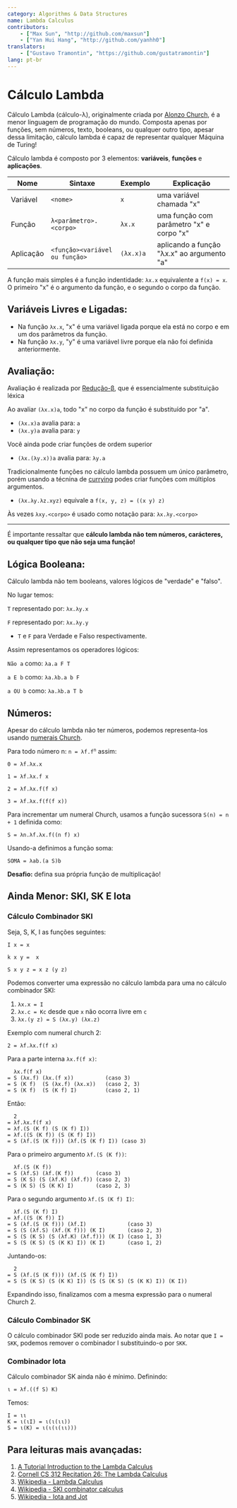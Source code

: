 ```yaml
---
category: Algorithms & Data Structures
name: Lambda Calculus
contributors:
    - ["Max Sun", "http://github.com/maxsun"]
    - ["Yan Hui Hang", "http://github.com/yanhh0"]
translators:
    - ["Gustavo Tramontin", "https://github.com/gustatramontin"]
lang: pt-br
---
```


# Cálculo Lambda

Cálculo Lambda (cálculo-λ), originalmente criada por
[Alonzo Church](https://en.wikipedia.org/wiki/Alonzo_Church),
é a menor linguagem de programação do mundo.
Composta apenas por funções, sem números, texto, booleans, ou qualquer outro tipo, 
apesar dessa limitação, cálculo lambda é capaz de representar qualquer Máquina de Turing!

Cálculo lambda é composto por 3 elementos: **variáveis**, **funções** e **aplicações**.


| Nome      | Sintaxe                        | Exemplo   | Explicação                                 |
|-----------|--------------------------------|-----------|--------------------------------------------|
| Variável  | `<nome>`                       | `x`       | uma variável chamada "x"                   |
| Função    | `λ<parâmetro>.<corpo>`         | `λx.x`    | uma função com parâmetro "x" e corpo "x"   |
| Aplicação | `<função><variável ou função>` | `(λx.x)a` | aplicando a função "λx.x" ao argumento "a" |

A função mais simples é a função indentidade: `λx.x` equivalente a `f(x) = x`.
O primeiro "x" é o argumento da função, e o segundo o corpo da função.

## Variáveis Livres e Ligadas:

- Na função `λx.x`, "x" é uma variável ligada porque ela está 
no corpo e em um dos parâmetros da função.
- Na função `λx.y`, "y" é uma variável livre porque ela não foi definida anteriormente.

## Avaliação:

Avaliação é realizada por
[Redução-β](https://en.wikipedia.org/wiki/Lambda_calculus#Beta_reduction),
que é essencialmente substituição léxica

Ao avaliar `(λx.x)a`, todo "x" no corpo da função é substituído por "a".

- `(λx.x)a` avalia para: `a`
- `(λx.y)a` avalia para: `y`

Você ainda pode criar funções de ordem superior

- `(λx.(λy.x))a` avalia para: `λy.a`

Tradicionalmente funções no cálculo lambda possuem um único parâmetro, 
porém usando a técnina de [currying](https://en.wikipedia.org/wiki/Currying) 
podes criar funções com múltiplos argumentos.

- `(λx.λy.λz.xyz)` equivale a `f(x, y, z) = ((x y) z)`

Às vezes `λxy.<corpo>` é usado como notação para: `λx.λy.<corpo>`

----

É importante ressaltar que **cálculo lambda não tem números, carácteres, 
ou qualquer tipo que não seja uma função!**

## Lógica Booleana:

Cálculo lambda não tem booleans, valores lógicos de "verdade" e "falso".

No lugar temos:

`T` representado por: `λx.λy.x`

`F` representado por: `λx.λy.y`

* `T` e `F` para Verdade e Falso respectivamente.

Assim representamos os operadores lógicos:

`Não a` como: `λa.a F T`

`a E b` como: `λa.λb.a b F`

`a OU b` como: `λa.λb.a T b`

## Números:

Apesar do cálculo lambda não ter números, podemos representa-los usando [numerais Church](https://en.wikipedia.org/wiki/Church_encoding).

Para todo número n: <code>n = λf.f<sup>n</sup></code> assim:

`0 = λf.λx.x`

`1 = λf.λx.f x`

`2 = λf.λx.f(f x)`

`3 = λf.λx.f(f(f x))`

Para incrementar um numeral Church, 
usamos a função sucessora `S(n) = n + 1` definida como:

`S = λn.λf.λx.f((n f) x)`

Usando-a definimos a função soma:

`SOMA = λab.(a S)b`

**Desafio:** defina sua própria função de multiplicação!

## Ainda Menor: SKI, SK E Iota

### Cálculo Combinador SKI

Seja, S, K, I as funções seguintes:

`I x = x`

`k x y =  x`

`S x y z = x z (y z)`

Podemos converter uma expressão no cálculo lambda para uma no cálculo combinador SKI:

1. `λx.x = I`
2. `λx.c = Kc` desde que `x` não ocorra livre em `c`
3. `λx.(y z) = S (λx.y) (λx.z)`

Exemplo com numeral church 2:

`2 = λf.λx.f(f x)`

Para a parte interna `λx.f(f x)`:

```
  λx.f(f x)
= S (λx.f) (λx.(f x))          (caso 3)
= S (K f)  (S (λx.f) (λx.x))   (caso 2, 3)
= S (K f)  (S (K f) I)         (caso 2, 1)
```

Então:

```
  2
= λf.λx.f(f x)
= λf.(S (K f) (S (K f) I))
= λf.((S (K f)) (S (K f) I))
= S (λf.(S (K f))) (λf.(S (K f) I)) (caso 3)
```

Para o primeiro argumento `λf.(S (K f))`:

```
  λf.(S (K f))
= S (λf.S) (λf.(K f))       (caso 3)
= S (K S) (S (λf.K) (λf.f)) (caso 2, 3)
= S (K S) (S (K K) I)       (caso 2, 3)
```

Para o segundo argumento `λf.(S (K f) I)`:

```
  λf.(S (K f) I)
= λf.((S (K f)) I)
= S (λf.(S (K f))) (λf.I)             (caso 3)
= S (S (λf.S) (λf.(K f))) (K I)       (caso 2, 3)
= S (S (K S) (S (λf.K) (λf.f))) (K I) (caso 1, 3)
= S (S (K S) (S (K K) I)) (K I)       (caso 1, 2)
```

Juntando-os:

```
  2
= S (λf.(S (K f))) (λf.(S (K f) I))
= S (S (K S) (S (K K) I)) (S (S (K S) (S (K K) I)) (K I))
```

Expandindo isso, finalizamos com a mesma expressão para o numeral Church 2.

### Cálculo Combinador SK

O cálculo combinador SKI pode ser reduzido ainda mais. 
Ao notar que `I = SKK`, podemos remover o combinador I 
substituindo-o por `SKK`.

### Combinador Iota

Cálculo combinador SK ainda não é mínimo. Definindo:

```
ι = λf.((f S) K)
```

Temos:

```
I = ιι
K = ι(ιI) = ι(ι(ιι))
S = ι(K) = ι(ι(ι(ιι)))
```

## Para leituras mais avançadas:

1. [A Tutorial Introduction to the Lambda Calculus](http://www.inf.fu-berlin.de/lehre/WS03/alpi/lambda.pdf)
2. [Cornell CS 312 Recitation 26: The Lambda Calculus](http://www.cs.cornell.edu/courses/cs3110/2008fa/recitations/rec26.html)
3. [Wikipedia - Lambda Calculus](https://en.wikipedia.org/wiki/Lambda_calculus)
4. [Wikipedia - SKI combinator calculus](https://en.wikipedia.org/wiki/SKI_combinator_calculus)
5. [Wikipedia - Iota and Jot](https://en.wikipedia.org/wiki/Iota_and_Jot)
